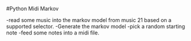 #Python Midi Markov

-read some music into the markov model from music 21 based on a supported selector.
-Generate the markov model 
-pick a random starting note
-feed some notes into a midi file.
